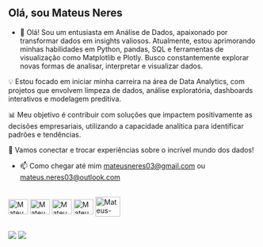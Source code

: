## Olá, sou Mateus Neres
- 👋 Olá! Sou um entusiasta em Análise de Dados, apaixonado por transformar dados em insights valiosos. Atualmente, estou aprimorando minhas habilidades em Python, pandas, SQL e ferramentas de visualização como Matplotlib e Plotly. Busco constantemente explorar novas formas de analisar, interpretar e visualizar dados.

💡 Estou focado em iniciar minha carreira na área de Data Analytics, com projetos que envolvem limpeza de dados, análise exploratória, dashboards interativos e modelagem preditiva.

📊 Meu objetivo é contribuir com soluções que impactem positivamente as decisões empresariais, utilizando a capacidade analítica para identificar padrões e tendências.

🚀 Vamos conectar e trocar experiências sobre o incrível mundo dos dados!
- 📫 Como chegar até mim mateusneres03@gmail.com ou mateus.neres03@outlook.com

<!---
mateus-neres/mateus-neres is a ✨ special ✨ repository because its `README.md` (this file) appears on your GitHub profile.
You can click the Preview link to take a look at your changes.
--->

<div style="display: inline_block"><br>
  <img align="center" alt="Mateus-Csharp" height="30" width="40"src="https://cdn.jsdelivr.net/gh/devicons/devicon/icons/python/python-original.svg" />
  <img align="center" alt="Mateus-Csharp" height="30" width="40"src="https://cdn.jsdelivr.net/gh/devicons/devicon@latest/icons/microsoftsqlserver/microsoftsqlserver-original-wordmark.svg" />
  <img align="center" alt="Mateus-Csharp" height="30" width="40"src="https://cdn.jsdelivr.net/gh/devicons/devicon@latest/icons/pandas/pandas-original-wordmark.svg" />
  <img align="center" alt="Mateus-Csharp" height="30" width="40"<img src="https://cdn.jsdelivr.net/gh/devicons/devicon/icons/jupyter/jupyter-original-wordmark.svg" />
  <img align="center" alt="Mateus-Csharp" height="40" width="50"<img src="https://cdn.jsdelivr.net/gh/devicons/devicon/icons/mysql/mysql-original-wordmark.svg" />
  
  ##
 
  <div>
  <a href = "mailto: mateusneres03@gmail.com"><img src="https://img.shields.io/badge/-Gmail-%23EA4335?style=for-the-badge&logo=gmail&logoColor=white" target="_blank"></a>
  <a href="https://www.linkedin.com/in/mateus-neres-da-silva-a2ba08205" target="_blank"><img src="https://img.shields.io/badge/-LinkedIn-%230077B5?style=for-the-badge&logo=linkedin&logoColor=white" target="_blank"></a>
